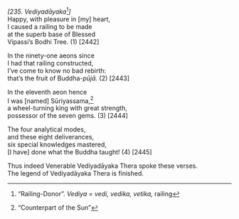*\[235. Vediyadāyaka*[^1]*\]*  
Happy, with pleasure in \[my\] heart,  
I caused a railing to be made  
at the superb base of Blessed  
Vipassi’s Bodhi Tree. (1) \[2442\]

In the ninety-one aeons since  
I had that railing constructed,  
I’ve come to know no bad rebirth:  
that’s the fruit of Buddha-*pūjā.* (2) \[2443\]

In the eleventh aeon hence  
I was \[named\] Sūriyassama,[^2]  
a wheel-turning king with great strength,  
possessor of the seven gems. (3) \[2444\]

The four analytical modes,  
and these eight deliverances,  
six special knowledges mastered,  
\[I have\] done what the Buddha taught! (4) \[2445\]

Thus indeed Venerable Vediyadāyaka Thera spoke these verses.  
The legend of Vediyadāyaka Thera is finished.  
[^1]: “Railing-Donor”. *Vediya* = *vedi, vedika, vetika,* railing  
[^2]: “Counterpart of the Sun”
